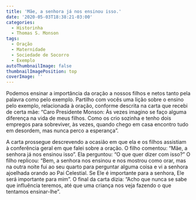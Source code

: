 ```yaml
---
title: 'Mãe, a senhora já nos ensinou isso.'
date: '2020-05-03T18:38:21-03:00'
categories:
  - Historinha
  - Thomas S. Monson
tags:
  - Oração
  - Maternidade
  - Sociedade de Socorro
  - Exemplo
autoThumbnailImage: false
thumbnailImagePosition: top
coverImage: ''
---
```

Podemos ensinar a importância da oração a nossos filhos e netos tanto pela palavra como pelo exemplo. Partilho com vocês uma lição sobre o ensino pelo exemplo, relacionada à oração, conforme descrita na carta que recebi de certa mãe: “Caro Presidente Monson: Às vezes imagino se faço alguma diferença na vida de meus filhos. Como os crio sozinha e tenho dois empregos para sobreviver, às vezes, quando chego em casa encontro tudo em desordem, mas nunca perco a esperança”.

A carta prossegue descrevendo a ocasião em que ela e os filhos assistiam à conferência geral em que falei sobre a oração. O filho comentou: “Mãe, a senhora já nos ensinou isso”. Ela perguntou: “O que quer dizer com isso?” O filho replicou: “Bem, a senhora nos ensinou e nos mostrou como orar, mas na outra noite fui ao seu quarto para perguntar alguma coisa e vi a senhora ajoelhada orando ao Pai Celestial. Se Ele é importante para a senhora, Ele será importante para mim”. O final da carta dizia: “Acho que nunca se sabe que influência teremos, até que uma criança nos veja fazendo o que tentamos ensinar-lhe”.
